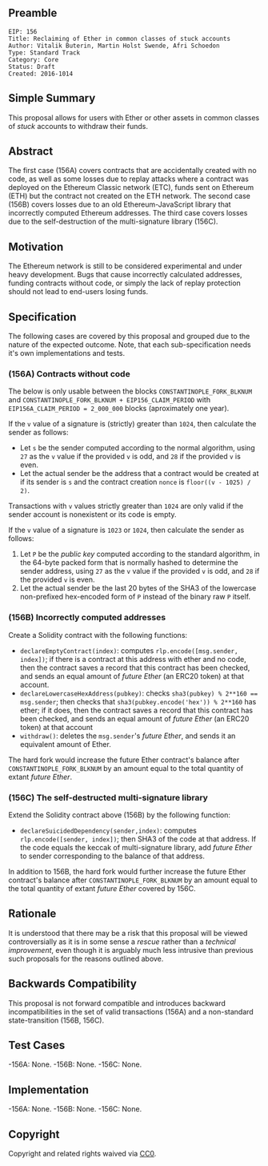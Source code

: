 ## Preamble

    EIP: 156
    Title: Reclaiming of Ether in common classes of stuck accounts
    Author: Vitalik Buterin, Martin Holst Swende, Afri Schoedon
    Type: Standard Track
    Category: Core
    Status: Draft
    Created: 2016-1014

## Simple Summary
This proposal allows for users with Ether or other assets in common classes of _stuck_ accounts to withdraw their funds.

## Abstract
The first case (156A) covers contracts that are accidentally created with no code, as well as some losses due to replay attacks where a contract was deployed on the Ethereum Classic network (ETC), funds sent on Ethereum (ETH) but the contract not created on the ETH network. The second case (156B) covers losses due to an old Ethereum-JavaScript library that incorrectly computed Ethereum addresses. The third case covers losses due to the self-destruction of the multi-signature library (156C).

## Motivation
The Ethereum network is still to be considered experimental and under heavy development. Bugs that cause incorrectly calculated addresses, funding contracts without code, or simply the lack of replay protection should not lead to end-users losing funds.

## Specification
The following cases are covered by this proposal and grouped due to the nature of the expected outcome. Note, that each sub-specification needs it's own implementations and tests.

### (156A) Contracts without code
The below is only usable between the blocks `CONSTANTINOPLE_FORK_BLKNUM` and `CONSTANTINOPLE_FORK_BLKNUM + EIP156_CLAIM_PERIOD` with `EIP156A_CLAIM_PERIOD = 2_000_000` blocks (aproximately one year).

If the `v` value of a signature is (strictly) greater than `1024`, then calculate the sender as follows:

- Let `s` be the sender computed according to the normal algorithm, using `27` as the `v` value if the provided `v` is odd, and `28` if the provided `v` is even.
- Let the actual sender be the address that a contract would be created at if its sender is `s` and the contract creation `nonce` is `floor((v - 1025) / 2)`.

Transactions with `v` values strictly greater than `1024` are only valid if the sender account is nonexistent or its code is empty.

If the `v` value of a signature is `1023` or `1024`, then calculate the sender as follows:

1. Let `P` be the _public key_ computed according to the standard algorithm, in the 64-byte packed form that is normally hashed to determine the sender address, using `27` as the `v` value if the provided `v` is odd, and `28` if the provided `v` is even.
2. Let the actual sender be the last 20 bytes of the SHA3 of the lowercase non-prefixed hex-encoded form of `P` instead of the binary raw `P` itself.

### (156B) Incorrectly computed addresses
Create a Solidity contract with the following functions:

- `declareEmptyContract(index)`: computes `rlp.encode([msg.sender, index])`; if there is a contract at this address with ether and no code, then the contract saves a record that this contract has been checked, and sends an equal amount of _future Ether_ (an ERC20 token) at that account.
- `declareLowercaseHexAddress(pubkey)`: checks `sha3(pubkey) % 2**160 == msg.sender`; then checks that `sha3(pubkey.encode('hex')) % 2**160` has ether; if it does, then the contract saves a record that this contract has been checked, and sends an equal amount of _future Ether_ (an ERC20 token) at that account
- `withdraw()`: deletes the `msg.sender`'s _future Ether_, and sends it an equivalent amount of Ether.

The hard fork would increase the future Ether contract's balance after `CONSTANTINOPLE_FORK_BLKNUM` by an amount equal to the total quantity of extant _future Ether_.

### (156C) The self-destructed multi-signature library
Extend the Solidity contract above (156B) by the following function:

- `declareSuicidedDependency(sender,index)`: computes `rlp.encode([sender, index])`; then SHA3 of the code at that address. If the code equals the keccak of multi-signature library, add _future Ether_ to sender corresponding to the balance of that address.

In addition to 156B, the hard fork would further increase the future Ether contract's balance after `CONSTANTINOPLE_FORK_BLKNUM` by an amount equal to the total quantity of extant _future Ether_ covered by 156C.

## Rationale
It is understood that there may be a risk that this proposal will be viewed controversially as it is in some sense a _rescue_ rather than a _technical improvement_, even though it is arguably much less intrusive than previous such proposals for the reasons outlined above.

## Backwards Compatibility
This proposal is not forward compatible and introduces backward incompatibilities in the set of valid transactions (156A) and a non-standard state-transition (156B, 156C).

## Test Cases
-156A: None.
-156B: None.
-156C: None.

## Implementation
-156A: None.
-156B: None.
-156C: None.

## Copyright
Copyright and related rights waived via [CC0](https://creativecommons.org/publicdomain/zero/1.0/).
